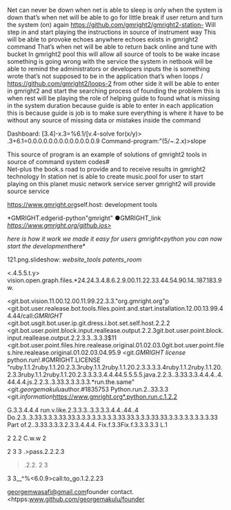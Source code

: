 
Net can never be down when net is able to sleep is only when the system is down that’s when net will be able to go for little break if user return and turn the system (on) again  https://github.com/gmright2/gmright2-station- Will step in and start playing the instructions in source of instrument way 
This will be able to provoke echoes anywhere echoes exists in gmright2 command That’s when net will be able to return back online and tune with bucket In gmright2 pool this will allow all source of tools to be wake  incase something is going wrong with the service the system in netbook will be able to remind the administrators or developers inputs the is something wrote that’s not supposed to be in the application  that’s when loops /   https://github.com/gmright2/loops-2 from other side it will be able to enter in gmright2 and start the searching process of founding the problem  this is when rest will be playing the role of helping guide to found what is missing in the system duration because guide is able to enter in each application this is because guide is job is to make sure everything is where it have to be without any source of missing data or mistakes inside the command 

Dashboard:
[3.4]-x.3=%6.1/[v.4-solve for(x/y)> .3+6.1=0.0.0.0.0.0.0.0.0.0.0.0.0.9
Command-program:”(5/~.2.x)>slope 

This source of program is an example of solutions of gmright2 tools in source of command system codes#  
Net-plus the book.s road to provide and to receive results in gmright2 technology 
In station net is able to create music.pool for user to start playing on this planet music network service server gmright2 will provide source service 

<https://www.gmright.org>self.host: development tools




*GMRIGHT.edgerid-python"gmright"
●GMRIGHT_link *https://www.gmright.org/github.ios>*

*here is how it work we made it easy for users *gmright*<python you can now start the development*here*


121.png.slideshow: *website_tools* *patents_room*

<.4.5.5.t.y> vision.open.graph.files.*24.24.3.4.8.6.2.9.00.11.22.33.44.54.90.14..187.183.9w.


<git.bot.vision.11.00.12.00.11.99.22.3.3."org.gmright.org"p
<git.bot.user.realease.bot.tools.files.point.and.start.installation.12.00.13.99.44.44/call:*GMRIGHT*
<git.bot.usgit.bot.user.ip.git.dress.i.bot.set.self.host.2.2.2
<git.bot.user.point.block.input.reallease.output.2.2.3git.bot.user.point.block.input.reallease.output.2.2.3.3..3.3.3$11
<git.bot.user.point.files.hire.realease.original.01.02.03.0git.bot.user.point.files.hire.realease.original.01.02.03.04.95.9
<git.*GMRIGHT license* python.run!.#GMRIGHT.LICENSE "ruby.1.1.2ruby.1.1.20.2.3.3ruby.1.1.2ruby.1.1.20.2.3.3.3.3.4ruby.1.1.2ruby.1.1.20.2.3.3ruby.1.1.2ruby.1.1.20.2.3.3.3.3.4.4.44.5.5.5.5.java.2.2.3..3.33.3.3.4.4.4..4.44.4.4.js.2.2.3..3.33.3.3.3.3.3.*run.the.same"
<git.*georgemakulu*author.#1835753 Python.run.2..33.3.3
<git.*information*https://www.gmright.org*.python.run.c.1.2.2



















G.3.3.4.4.4 run.v.like.2.3.3.3..3.3.3.3.4.4..44..4
Do.2.3..3.33.3.3.3.33.33.3.3.3.3.3.3.3.3.33.33.3.3.3.33.33.3.3.3.3.3.3.3.3.33
Part of.2..3.33.3.3.3.2.3.3.4.4.4.
Fix.f.3.3Fix.f.3.3.3.3.3
L.1

2
2.2
C.w.w
2

2
3
3
.>pass.2.2.2.3

>.2.2.
2
3

3
3__^%<6.0.9>call:to_go.1.2.2.23

<georgemwasafi@gmail.com>founder contact.
<htpps:www.github.com/georgemakulu/founder
